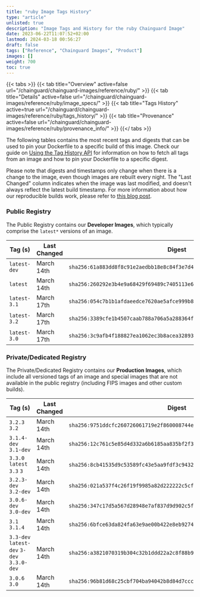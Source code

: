 ```yaml
---
title: "ruby Image Tags History"
type: "article"
unlisted: true
description: "Image Tags and History for the ruby Chainguard Image"
date: 2023-06-22T11:07:52+02:00
lastmod: 2024-03-18 00:56:27
draft: false
tags: ["Reference", "Chainguard Images", "Product"]
images: []
weight: 700
toc: true
---
```


{{< tabs >}}
{{< tab title="Overview" active=false url="/chainguard/chainguard-images/reference/ruby/" >}}
{{< tab title="Details" active=false url="/chainguard/chainguard-images/reference/ruby/image_specs/" >}}
{{< tab title="Tags History" active=true url="/chainguard/chainguard-images/reference/ruby/tags_history/" >}}
{{< tab title="Provenance" active=false url="/chainguard/chainguard-images/reference/ruby/provenance_info/" >}}
{{</ tabs >}}

The following tables contains the most recent tags and digests that can be used to pin your Dockerfile to a specific build of this image. Check our guide on [Using the Tag History API](/chainguard/chainguard-images/using-the-tag-history-api/) for information on how to fetch all tags from an image and how to pin your Dockerfile to a specific digest.

Please note that digests and timestamps only change when there is a change to the image, even though images are rebuilt every night. The "Last Changed" column indicates when the image was last modified, and doesn't always reflect the latest build timestamp. For more information about how our reproducible builds work, please refer to [this blog post](https://www.chainguard.dev/unchained/reproducing-chainguards-reproducible-image-builds).

### Public Registry
The Public Registry contains our **Developer Images**, which typically comprise the `latest*` versions of an image.

| Tag (s)       | Last Changed | Digest                                                                    |
|---------------|--------------|---------------------------------------------------------------------------|
|  `latest-dev` | March 14th   | `sha256:61a883dd8f8c91e2aedbb18e8c84f3e7d4a44972926b628a58bd7ae6352d31a6` |
|  `latest`     | March 14th   | `sha256:260292e3b4e9a68429f69489c7405113e6a28ba24b3824f68b3477cdba764928` |
|  `latest-3.1` | March 17th   | `sha256:054c7b1b1afdaeedce7620ae5afce999b888f93bc8983ae7e6d8c0efb603a2e4` |
|  `latest-3.2` | March 17th   | `sha256:3389cfe1b4507caab788a706a5a288364fb74793b6a4322184a4f9a138ee8627` |
|  `latest-3.0` | March 17th   | `sha256:3c9afb4f188827ea1062ec3b8acea32893236a0d7df31e0498df93486cff0978` |


### Private/Dedicated Registry
The Private/Dedicated Registry contains our **Production Images**, which include all versioned tags of an image and special images that are not available in the public registry (including FIPS images and other custom builds).

| Tag (s)                                     | Last Changed | Digest                                                                    |
|---------------------------------------------|--------------|---------------------------------------------------------------------------|
|  `3.2.3` `3.2`                              | March 14th   | `sha256:9751ddcfc260726061719e2f860008744eadca89bac82af8152bf290a65b4516` |
|  `3.1.4-dev` `3.1-dev`                      | March 14th   | `sha256:12c761c5e85d4d332a6b6185aa835bf2f3065ba9016f54263ab3fdbb3a75c156` |
|  `3.3.0` `latest` `3.3` `3`                 | March 14th   | `sha256:8cb41535d9c53589fc43e5aa9fdf3c943286dc34a76aa1a459000e8c0e44bc26` |
|  `3.2.3-dev` `3.2-dev`                      | March 14th   | `sha256:021a537f4c26f19f9985a82d222222c5cfa9be11ed2ee8fd34604902533b8307` |
|  `3.0.6-dev` `3.0-dev`                      | March 14th   | `sha256:347c17d5a567d28948e7af837d9d902c5fe7eca5f473cb807cb8db0dd2ca2e6a` |
|  `3.1` `3.1.4`                              | March 14th   | `sha256:6bfce63da824fa63e9ae00b422e8eb9274e3085a0a4c4fd5ced11087e9d80884` |
|  `3.3-dev` `latest-dev` `3-dev` `3.3.0-dev` | March 14th   | `sha256:a3821070319b304c32b1ddd22a2c8f88b9b82907a6a5d5b9afec4982a636c952` |
|  `3.0.6` `3.0`                              | March 14th   | `sha256:96b81d68c25cbf704ba94042b8d84d7ccc94b365072187417d377d72ea762320` |

